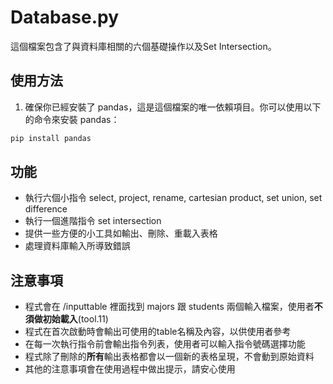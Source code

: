 # Database.py

這個檔案包含了與資料庫相關的六個基礎操作以及Set Intersection。

## 使用方法

1. 確保你已經安裝了 pandas，這是這個檔案的唯一依賴項目。你可以使用以下的命令來安裝 pandas：

```bash
pip install pandas
```


## 功能
- 執行六個小指令 select, project, rename, cartesian product, set union, set difference
- 執行一個進階指令 set intersection
- 提供一些方便的小工具如輸出、刪除、重載入表格
- 處理資料庫輸入所導致錯誤


## 注意事項
- 程式會在 /inputtable 裡面找到 majors 跟 students 兩個輸入檔案，使用者**不須做初始載入**(tool.11)
- 程式在首次啟動時會輸出可使用的table名稱及內容，以供使用者參考
- 在每一次執行指令前會輸出指令列表，使用者可以輸入指令號碼選擇功能
- 程式除了刪除的**所有**輸出表格都會以一個新的表格呈現，不會動到原始資料
- 其他的注意事項會在使用過程中做出提示，請安心使用
